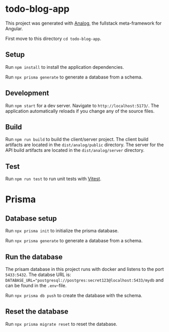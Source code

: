 # todo-blog-app

This project was generated with [Analog](https://analogjs.org), the fullstack meta-framework for Angular.

First move to this directory `cd todo-blog-app`.

## Setup

Run `npm install` to install the application dependencies.

Run `npx prisma generate` to generate a database from a schema.

## Development

Run `npm start` for a dev server. Navigate to `http://localhost:5173/`. The application automatically reloads if you change any of the source files.

## Build

Run `npm run build` to build the client/server project. The client build artifacts are located in the `dist/analog/public` directory. The server for the API build artifacts are located in the `dist/analog/server` directory.

## Test

Run `npm run test` to run unit tests with [Vitest](https://vitest.dev).

# Prisma

## Database setup

Run `npx prisma init` to initialize the prisma database.

Run `npx prisma generate` to generate a database from a schema.

## Run the database

The prisam database in this project runs with docker and listens to the port `5433:5432`. The databse URL is: `DATABASE_URL="postgresql://postgres:secret123@localhost:5433/mydb` and can be found in the `.env`-file.

Run `npx prisma db push` to create the database with the schema.

## Reset the database

Run `npx prisma migrate reset` to reset the database.
